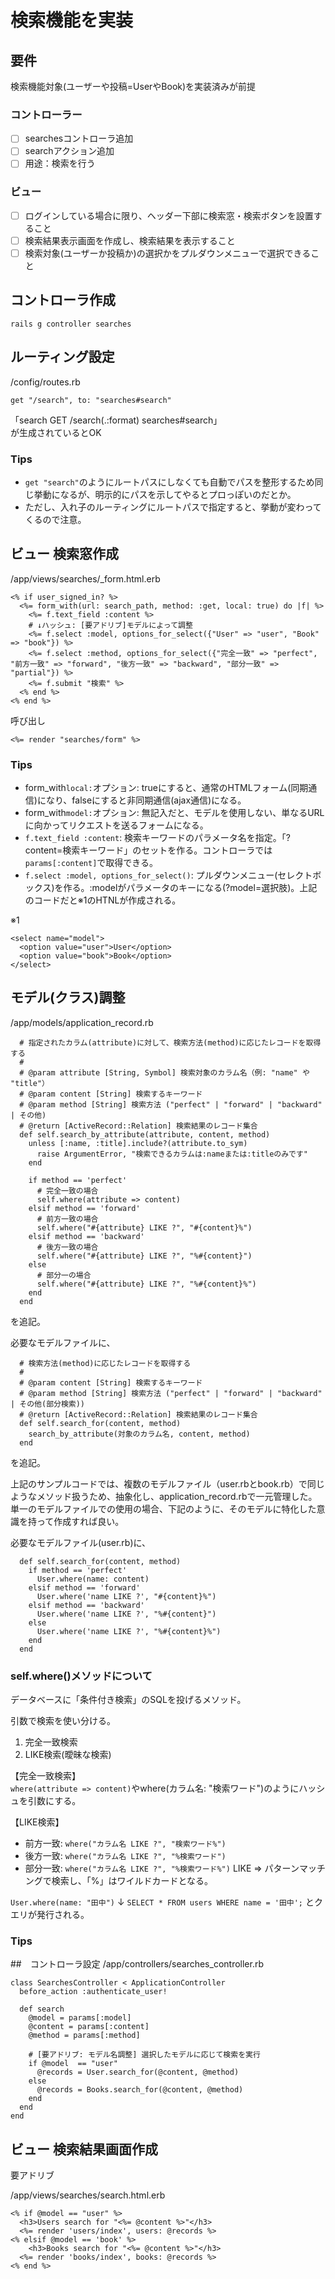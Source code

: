 # 検索機能を実装
## 要件
検索機能対象(ユーザーや投稿=UserやBook)を実装済みが前提

### コントローラー
- [ ] searchesコントローラ追加
- [ ] searchアクション追加　
- [ ] 用途：検索を行う

### ビュー
- [ ] ログインしている場合に限り、ヘッダー下部に検索窓・検索ボタンを設置すること
- [ ] 検索結果表示画面を作成し、検索結果を表示すること
- [ ] 検索対象(ユーザーか投稿か)の選択かをプルダウンメニューで選択できること

## コントローラ作成
```
rails g controller searches
```

## ルーティング設定
/config/routes.rb
```
get "/search", to: "searches#search"
```
「search GET    /search(.:format)    searches#search」<br>
が生成されているとOK

### Tips
- `get "search"`のようにルートパスにしなくても自動でパスを整形するため同じ挙動になるが、明示的にパスを示してやるとプロっぽいのだとか。
- ただし、入れ子のルーティングにルートパスで指定すると、挙動が変わってくるので注意。

## ビュー 検索窓作成
/app/views/searches/_form.html.erb
```
<% if user_signed_in? %>
  <%= form_with(url: search_path, method: :get, local: true) do |f| %>
    <%= f.text_field :content %>
    # ↓ハッシュ: [要アドリブ]モデルによって調整
    <%= f.select :model, options_for_select({"User" => "user", "Book" => "book"}) %>
    <%= f.select :method, options_for_select({"完全一致" => "perfect", "前方一致" => "forward", "後方一致" => "backward", "部分一致" => "partial"}) %>
    <%= f.submit "検索" %>
  <% end %>
<% end %>
```

呼び出し
```
<%= render "searches/form" %>
```

### Tips
- form_with`local:`オプション: trueにすると、通常のHTMLフォーム(同期通信)になり、falseにすると非同期通信(ajax通信)になる。
- form_with`model:`オプション: 無記入だと、モデルを使用しない、単なるURLに向かってリクエストを送るフォームになる。
- `f.text_field :content`: 検索キーワードのパラメータ名を指定。「?content=検索キーワード」のセットを作る。コントローラでは`params[:content]`で取得できる。
- `f.select :model, options_for_select()`: プルダウンメニュー(セレクトボックス)を作る。:modelがパラメータのキーになる(?model=選択肢)。上記のコードだと※1のHTNLが作成される。

※1
```
<select name="model">
  <option value="user">User</option>
  <option value="book">Book</option>
</select>
```

## モデル(クラス)調整
/app/models/application_record.rb
```
  # 指定されたカラム(attribute)に対して、検索方法(method)に応じたレコードを取得する
  #
  # @param attribute [String, Symbol] 検索対象のカラム名（例: "name" や "title"）
  # @param content [String] 検索するキーワード
  # @param method [String] 検索方法 ("perfect" | "forward" | "backward" | その他)
  # @return [ActiveRecord::Relation] 検索結果のレコード集合
  def self.search_by_attribute(attribute, content, method)
    unless [:name, :title].include?(attribute.to_sym)
      raise ArgumentError, "検索できるカラムは:nameまたは:titleのみです"
    end

    if method == 'perfect'
      # 完全一致の場合
      self.where(attribute => content)
    elsif method == 'forward'
      # 前方一致の場合
      self.where("#{attribute} LIKE ?", "#{content}%")
    elsif method == 'backward'
      # 後方一致の場合
      self.where("#{attribute} LIKE ?", "%#{content}")
    else
      # 部分一の場合
      self.where("#{attribute} LIKE ?", "%#{content}%")
    end
  end
```
を追記。

必要なモデルファイルに、
```
  # 検索方法(method)に応じたレコードを取得する
  #
  # @param content [String] 検索するキーワード
  # @param method [String] 検索方法 ("perfect" | "forward" | "backward" | その他(部分検索))
  # @return [ActiveRecord::Relation] 検索結果のレコード集合
  def self.search_for(content, method)
    search_by_attribute(対象のカラム名, content, method)
  end
```
を追記。

上記のサンプルコードでは、複数のモデルファイル（user.rbとbook.rb）で同じようなメソッド扱うため、抽象化し、application_record.rbで一元管理した。<br>
単一のモデルファイルでの使用の場合、下記のように、そのモデルに特化した意識を持って作成すれば良い。

必要なモデルファイル(user.rb)に、
```
  def self.search_for(content, method)
    if method == 'perfect'
      User.where(name: content)
    elsif method == 'forward'
      User.where('name LIKE ?', "#{content}%")
    elsif method == 'backward'
      User.where('name LIKE ?', "%#{content}")
    else
      User.where('name LIKE ?', "%#{content}%")
    end
  end
```

### self.where()メソッドについて
データベースに「条件付き検索」のSQLを投げるメソッド。

引数で検索を使い分ける。
1. 完全一致検索
2. LIKE検索(曖昧な検索)

【完全一致検索】<br>
`where(attribute => content)`やwhere(カラム名: "検索ワード")のようにハッシュを引数にする。

【LIKE検索】<br>
- 前方一致: `where("カラム名 LIKE ?", "検索ワード%")`
- 後方一致: `where("カラム名 LIKE ?", "%検索ワード")`
- 部分一致: `where("カラム名 LIKE ?", "%検索ワード%")`
LIKE => パターンマッチングで検索し、「%」はワイルドカードとなる。

`User.where(name: "田中")`
↓
`SELECT * FROM users WHERE name = '田中';`
とクエリが発行される。

### Tips

##　コントローラ設定
/app/controllers/searches_controller.rb
```
class SearchesController < ApplicationController
  before_action :authenticate_user!

  def search
    @model = params[:model]
    @content = params[:content]
    @method = params[:method]

    # [要アドリブ: モデル名調整] 選択したモデルに応じて検索を実行
    if @model  == "user"
      @records = User.search_for(@content, @method)
    else
      @records = Books.search_for(@content, @method)
    end
  end
end
```

## ビュー 検索結果画面作成
要アドリブ

/app/views/searches/search.html.erb
```
<% if @model == "user" %>
  <h3>Users search for "<%= @content %>"</h3>
  <%= render 'users/index', users: @records %>
<% elsif @model == 'book' %>
    <h3>Books search for "<%= @content %>"</h3>
  <%= render 'books/index', books: @records %>
<% end %>
```